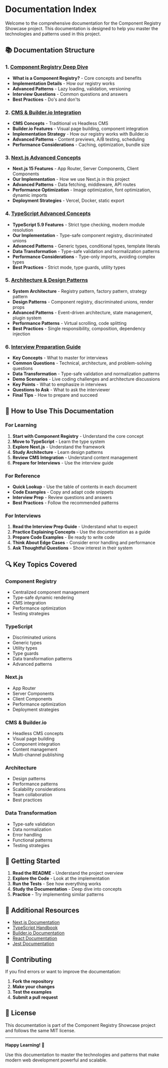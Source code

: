 # Documentation Index

Welcome to the comprehensive documentation for the Component Registry Showcase project. This documentation is designed to help you master the technologies and patterns used in this project.

## 📚 Documentation Structure

### 1. [Component Registry Deep Dive](./component-registry.md)
- **What is a Component Registry?** - Core concepts and benefits
- **Implementation Details** - How our registry works
- **Advanced Patterns** - Lazy loading, validation, versioning
- **Interview Questions** - Common questions and answers
- **Best Practices** - Do's and don'ts

### 2. [CMS & Builder.io Integration](./cms-builderio.md)
- **CMS Concepts** - Traditional vs Headless CMS
- **Builder.io Features** - Visual page building, component integration
- **Implementation Strategy** - How our registry works with Builder.io
- **Advanced Patterns** - Content previews, A/B testing, scheduling
- **Performance Considerations** - Caching, optimization, bundle size

### 3. [Next.js Advanced Concepts](./nextjs-advanced.md)
- **Next.js 15 Features** - App Router, Server Components, Client Components
- **Our Implementation** - How we use Next.js in this project
- **Advanced Patterns** - Data fetching, middleware, API routes
- **Performance Optimization** - Image optimization, font optimization, dynamic imports
- **Deployment Strategies** - Vercel, Docker, static export

### 4. [TypeScript Advanced Concepts](./typescript-advanced.md)
- **TypeScript 5.9 Features** - Strict type checking, modern module resolution
- **Our Implementation** - Type-safe component registry, discriminated unions
- **Advanced Patterns** - Generic types, conditional types, template literals
- **Data Transformation** - Type-safe validation and normalization patterns
- **Performance Considerations** - Type-only imports, avoiding complex types
- **Best Practices** - Strict mode, type guards, utility types

### 5. [Architecture & Design Patterns](./architecture-patterns.md)
- **System Architecture** - Registry pattern, factory pattern, strategy pattern
- **Design Patterns** - Component registry, discriminated unions, render props
- **Advanced Patterns** - Event-driven architecture, state management, plugin system
- **Performance Patterns** - Virtual scrolling, code splitting
- **Best Practices** - Single responsibility, composition, dependency injection

### 6. [Interview Preparation Guide](./interview-prep.md)
- **Key Concepts** - What to master for interviews
- **Common Questions** - Technical, architecture, and problem-solving questions
- **Data Transformation** - Type-safe validation and normalization patterns
- **Demo Scenarios** - Live coding challenges and architecture discussions
- **Key Points** - What to emphasize in interviews
- **Questions to Ask** - What to ask the interviewer
- **Final Tips** - How to prepare and succeed

## 🎯 How to Use This Documentation

### For Learning
1. **Start with Component Registry** - Understand the core concept
2. **Move to TypeScript** - Learn the type system
3. **Explore Next.js** - Understand the framework
4. **Study Architecture** - Learn design patterns
5. **Review CMS Integration** - Understand content management
6. **Prepare for Interviews** - Use the interview guide

### For Reference
- **Quick Lookup** - Use the table of contents in each document
- **Code Examples** - Copy and adapt code snippets
- **Interview Prep** - Review questions and answers
- **Best Practices** - Follow the recommended patterns

### For Interviews
1. **Read the Interview Prep Guide** - Understand what to expect
2. **Practice Explaining Concepts** - Use the documentation as a guide
3. **Prepare Code Examples** - Be ready to write code
4. **Think About Edge Cases** - Consider error handling and performance
5. **Ask Thoughtful Questions** - Show interest in their system

## 🔍 Key Topics Covered

### Component Registry
- Centralized component management
- Type-safe dynamic rendering
- CMS integration
- Performance optimization
- Testing strategies

### TypeScript
- Discriminated unions
- Generic types
- Utility types
- Type guards
- Data transformation patterns
- Advanced patterns

### Next.js
- App Router
- Server Components
- Client Components
- Performance optimization
- Deployment strategies

### CMS & Builder.io
- Headless CMS concepts
- Visual page building
- Component integration
- Content management
- Multi-channel publishing

### Architecture
- Design patterns
- Performance patterns
- Scalability considerations
- Team collaboration
- Best practices

### Data Transformation
- Type-safe validation
- Data normalization
- Error handling
- Functional patterns
- Testing strategies

## 🚀 Getting Started

1. **Read the README** - Understand the project overview
2. **Explore the Code** - Look at the implementation
3. **Run the Tests** - See how everything works
4. **Study the Documentation** - Deep dive into concepts
5. **Practice** - Try implementing similar patterns

## 📖 Additional Resources

- [Next.js Documentation](https://nextjs.org/docs)
- [TypeScript Handbook](https://www.typescriptlang.org/docs/)
- [Builder.io Documentation](https://www.builder.io/docs)
- [React Documentation](https://react.dev/)
- [Jest Documentation](https://jestjs.io/docs/getting-started)

## 🤝 Contributing

If you find errors or want to improve the documentation:

1. **Fork the repository**
2. **Make your changes**
3. **Test the examples**
4. **Submit a pull request**

## 📝 License

This documentation is part of the Component Registry Showcase project and follows the same MIT license.

---

**Happy Learning! 🎉**

Use this documentation to master the technologies and patterns that make modern web development powerful and scalable.
